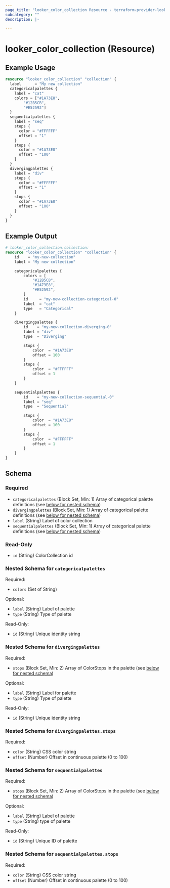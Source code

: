 ```yaml
---
page_title: "looker_color_collection Resource - terraform-provider-looker"
subcategory: ""
description: |-
  
---
```

# looker_color_collection (Resource)

## Example Usage
```terraform
resource "looker_color_collection" "collection" {
  label      = "My new collection"
  categoricalpalettes {
    label = "cat"
    colors = ["#1A73E8",
        "#12B5CB",
        "#E52592"]
  }
  sequentialpalettes {
    label = "seq"
    stops {
      color = "#FFFFFF"
      offset = "1"
    }
    stops {
      color = "#1A73E8"
      offset = "100"
    }
  }
  divergingpalettes {
    label = "div"
    stops {
      color = "#FFFFFF"
      offset = "1"
    }
    stops {
      color = "#1A73E8"
      offset = "100"
    }
  }
}
```

## Example Output
```terraform
# looker_color_collection.collection:
resource "looker_color_collection" "collection" {
    id    = "my-new-collection"
    label = "My new collection"

    categoricalpalettes {
        colors = [
            "#12B5CB",
            "#1A73E8",
            "#E52592",
        ]
        id     = "my-new-collection-categorical-0"
        label  = "cat"
        type   = "Categorical"
    }

    divergingpalettes {
        id    = "my-new-collection-diverging-0"
        label = "div"
        type  = "Diverging"

        stops {
            color  = "#1A73E8"
            offset = 100
        }
        stops {
            color  = "#FFFFFF"
            offset = 1
        }
    }

    sequentialpalettes {
        id    = "my-new-collection-sequential-0"
        label = "seq"
        type  = "Sequential"

        stops {
            color  = "#1A73E8"
            offset = 100
        }
        stops {
            color  = "#FFFFFF"
            offset = 1
        }
    }
}
```

<!-- schema generated by tfplugindocs -->
## Schema

### Required

- `categoricalpalettes` (Block Set, Min: 1) Array of categorical palette definitions (see [below for nested schema](#nestedblock--categoricalpalettes))
- `divergingpalettes` (Block Set, Min: 1) Array of categorical palette definitions (see [below for nested schema](#nestedblock--divergingpalettes))
- `label` (String) Label of color collection
- `sequentialpalettes` (Block Set, Min: 1) Array of categorical palette definitions (see [below for nested schema](#nestedblock--sequentialpalettes))

### Read-Only

- `id` (String) ColorCollection id

<a id="nestedblock--categoricalpalettes"></a>
### Nested Schema for `categoricalpalettes`

Required:

- `colors` (Set of String)

Optional:

- `label` (String) Label of palette
- `type` (String) Type of palette

Read-Only:

- `id` (String) Unique identity string


<a id="nestedblock--divergingpalettes"></a>
### Nested Schema for `divergingpalettes`

Required:

- `stops` (Block Set, Min: 2) Array of ColorStops in the palette (see [below for nested schema](#nestedblock--divergingpalettes--stops))

Optional:

- `label` (String) Label for palette
- `type` (String) Type of palette

Read-Only:

- `id` (String) Unique identity string

<a id="nestedblock--divergingpalettes--stops"></a>
### Nested Schema for `divergingpalettes.stops`

Required:

- `color` (String) CSS color string
- `offset` (Number) Offset in continuous palette (0 to 100)



<a id="nestedblock--sequentialpalettes"></a>
### Nested Schema for `sequentialpalettes`

Required:

- `stops` (Block Set, Min: 2) Array of ColorStops in the palette (see [below for nested schema](#nestedblock--sequentialpalettes--stops))

Optional:

- `label` (String) Label of palette
- `type` (String) type of palette

Read-Only:

- `id` (String) Unique ID of palette

<a id="nestedblock--sequentialpalettes--stops"></a>
### Nested Schema for `sequentialpalettes.stops`

Required:

- `color` (String) CSS color string
- `offset` (Number) Offset in continuous palette (0 to 100)
